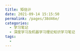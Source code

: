 ```yaml
---
title: 矩估计
date: 2021-09-14 15:15:50
permalink: /pages/38d46e/
categories:
  - 学习笔记
  - 深度学习及机器学习理论知识学习笔记
tags:
  - 
---
```

